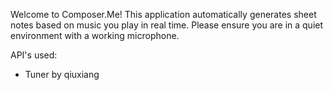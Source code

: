 Welcome to Composer.Me! This application automatically generates sheet notes based on music you play in real time. Please ensure you are in a quiet environment with a working microphone.

API's used:
  - Tuner by qiuxiang
